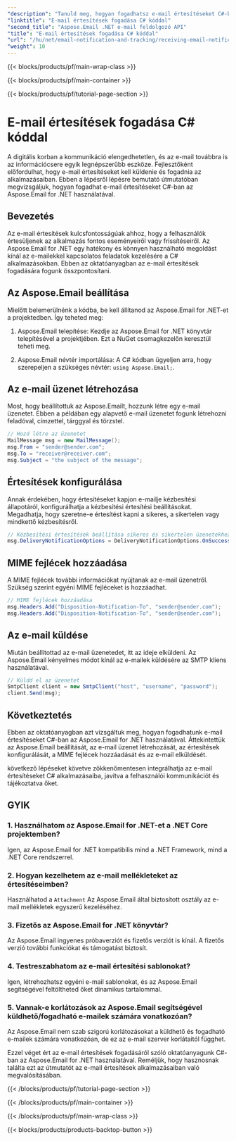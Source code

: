 ```yaml
---
"description": "Tanuld meg, hogyan fogadhatsz e-mail értesítéseket C#-ban az Aspose.Email for .NET használatával. Hatékony kódpélda."
"linktitle": "E-mail értesítések fogadása C# kóddal"
"second_title": "Aspose.Email .NET e-mail feldolgozó API"
"title": "E-mail értesítések fogadása C# kóddal"
"url": "/hu/net/email-notification-and-tracking/receiving-email-notifications-with-csharp-code/"
"weight": 10
---
```


{{< blocks/products/pf/main-wrap-class >}}

{{< blocks/products/pf/main-container >}}

{{< blocks/products/pf/tutorial-page-section >}}

# E-mail értesítések fogadása C# kóddal



A digitális korban a kommunikáció elengedhetetlen, és az e-mail továbbra is az információcsere egyik legnépszerűbb eszköze. Fejlesztőként előfordulhat, hogy e-mail értesítéseket kell küldenie és fogadnia az alkalmazásaiban. Ebben a lépésről lépésre bemutató útmutatóban megvizsgáljuk, hogyan fogadhat e-mail értesítéseket C#-ban az Aspose.Email for .NET használatával.

## Bevezetés

Az e-mail értesítések kulcsfontosságúak ahhoz, hogy a felhasználók értesüljenek az alkalmazás fontos eseményeiről vagy frissítéseiről. Az Aspose.Email for .NET egy hatékony és könnyen használható megoldást kínál az e-mailekkel kapcsolatos feladatok kezelésére a C# alkalmazásokban. Ebben az oktatóanyagban az e-mail értesítések fogadására fogunk összpontosítani.

## Az Aspose.Email beállítása

Mielőtt belemerülnénk a kódba, be kell állítanod az Aspose.Email for .NET-et a projektedben. Így teheted meg:

1. Aspose.Email telepítése: Kezdje az Aspose.Email for .NET könyvtár telepítésével a projektjében. Ezt a NuGet csomagkezelőn keresztül teheti meg.

2. Aspose.Email névtér importálása: A C# kódban ügyeljen arra, hogy szerepeljen a szükséges névtér: `using Aspose.Email;`.

## Az e-mail üzenet létrehozása

Most, hogy beállítottuk az Aspose.Emailt, hozzunk létre egy e-mail üzenetet. Ebben a példában egy alapvető e-mail üzenetet fogunk létrehozni feladóval, címzettel, tárggyal és törzstel.

```csharp
// Hozd létre az üzenetet
MailMessage msg = new MailMessage();
msg.From = "sender@sender.com";
msg.To = "receiver@receiver.com";
msg.Subject = "the subject of the message";
```

## Értesítések konfigurálása

Annak érdekében, hogy értesítéseket kapjon e-mailje kézbesítési állapotáról, konfigurálhatja a kézbesítési értesítési beállításokat. Megadhatja, hogy szeretne-e értesítést kapni a sikeres, a sikertelen vagy mindkettő kézbesítésről.

```csharp
// Kézbesítési értesítések beállítása sikeres és sikertelen üzenetekhez
msg.DeliveryNotificationOptions = DeliveryNotificationOptions.OnSuccess | DeliveryNotificationOptions.OnFailure;
```

## MIME fejlécek hozzáadása

A MIME fejlécek további információkat nyújtanak az e-mail üzenetről. Szükség szerint egyéni MIME fejléceket is hozzáadhat.

```csharp
// MIME fejlécek hozzáadása
msg.Headers.Add("Disposition-Notification-To", "sender@sender.com");
msg.Headers.Add("Disposition-Notification-To", "sender@sender.com");
```

## Az e-mail küldése

Miután beállítottad az e-mail üzenetedet, itt az ideje elküldeni. Az Aspose.Email kényelmes módot kínál az e-mailek küldésére az SMTP kliens használatával.

```csharp
// Küldd el az üzenetet
SmtpClient client = new SmtpClient("host", "username", "password");
client.Send(msg);
```

## Következtetés

Ebben az oktatóanyagban azt vizsgáltuk meg, hogyan fogadhatunk e-mail értesítéseket C#-ban az Aspose.Email for .NET használatával. Áttekintettük az Aspose.Email beállítását, az e-mail üzenet létrehozását, az értesítések konfigurálását, a MIME fejlécek hozzáadását és az e-mail elküldését.

következő lépéseket követve zökkenőmentesen integrálhatja az e-mail értesítéseket C# alkalmazásaiba, javítva a felhasználói kommunikációt és tájékoztatva őket.

## GYIK

### 1. Használhatom az Aspose.Email for .NET-et a .NET Core projektemben?
   Igen, az Aspose.Email for .NET kompatibilis mind a .NET Framework, mind a .NET Core rendszerrel.

### 2. Hogyan kezelhetem az e-mail mellékleteket az értesítéseimben?
   Használhatod a `Attachment` Az Aspose.Email által biztosított osztály az e-mail mellékletek egyszerű kezeléséhez.

### 3. Fizetős az Aspose.Email for .NET könyvtár?
   Az Aspose.Email ingyenes próbaverziót és fizetős verziót is kínál. A fizetős verzió további funkciókat és támogatást biztosít.

### 4. Testreszabhatom az e-mail értesítési sablonokat?
   Igen, létrehozhatsz egyéni e-mail sablonokat, és az Aspose.Email segítségével feltöltheted őket dinamikus tartalommal.

### 5. Vannak-e korlátozások az Aspose.Email segítségével küldhető/fogadható e-mailek számára vonatkozóan?
   Az Aspose.Email nem szab szigorú korlátozásokat a küldhető és fogadható e-mailek számára vonatkozóan, de ez az e-mail szerver korlátaitól függhet.

Ezzel véget ért az e-mail értesítések fogadásáról szóló oktatóanyagunk C#-ban az Aspose.Email for .NET használatával. Reméljük, hogy hasznosnak találta ezt az útmutatót az e-mail értesítések alkalmazásaiban való megvalósításában. 

{{< /blocks/products/pf/tutorial-page-section >}}

{{< /blocks/products/pf/main-container >}}

{{< /blocks/products/pf/main-wrap-class >}}

{{< blocks/products/products-backtop-button >}}